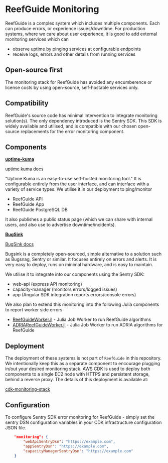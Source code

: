 # ReefGuide Monitoring

ReefGuide is a complex system which includes multiple components. Each can produce errors, or experience issues/downtime. For production systems, where we care about user experience, it is good to add external monitoring services which can

- observe uptime by pinging services at configurable endpoints
- receive logs, errors and other details from running services

## Open-source first

The monitoring stack for ReefGuide has avoided any encumberence or license costs by using open-source, self-hostable services only.

## Compatibility

ReefGuide's source code has minimal intervention to integrate monitoring solution(s). The only dependency introduced is the Sentry SDK. This SDK is widely available and utilised, and is compatible with our chosen open-source replacements for the error monitoring component.

## Components

**[uptime-kuma](https://github.com/louislam/uptime-kuma)**

[uptime kuma docs](https://github.com/louislam/uptime-kuma/wiki)

"Uptime Kuma is an easy-to-use self-hosted monitoring tool." It is configurable entirely from the user interface, and can interface with a variety of service types. We utilise it in our deployment to ping/monitor

- ReefGuide API
- ReefGuide App
- ReefGuide PostgreSQL DB

It also publishes a public status page (which we can share with internal users, and also use to advertise downtime/incidents).

**[BugSink](https://github.com/bugsink/bugsink)**

[BugSink docs](https://www.bugsink.com/docs/)

Bugsink is a completely open-sourced, simple alternative to a solution such as Bugsnag, Sentry or similar. It focuses entirely on errors and alerts. It is very easy to deploy, runs on minimal hardware, and is easy to maintain.

We utilise it to integrate into our components using the Sentry SDK:

- web-api (express API monitoring)
- capacity-manager (monitors errors/logged issues)
- app (Angular SDK integration reports errors/console errors)

We also plan to extend this monitoring into the following Julia components to report worker side errors

- [ReefGuideWorker.jl](https://github.com/open-AIMS/ReefGuideWorker.jl) - Julia Job Worker to run ReefGuide algorithms
- [ADRIAReefGuideWorker.jl](https://github.com/open-AIMS/ADRIAReefGuideWorker.jl) - Julia Job Worker to run ADRIA algorithms for ReefGuide

## Deployment

The deployment of these systems is not part of `ReefGuide` in this repository. We intentionally keep this as a separate component to encourage plugging in/out your desired monitoring stack. AWS CDK is used to deploy both components to a single EC2 node with HTTPS and persistent storage, behind a reverse proxy. The details of this deployment is available at:

[cdk-monitoring-stack](https://github.com/csiro/cdk-monitoring-stack)

## Configuration

To configure Sentry SDK error monitoring for ReefGuide - simply set the sentry DSN configuration variables in your CDK infrastructure configuration JSON file.

```json
    "monitoring": {
        "webApiSentryDsn": "https://example.com",
        "appSentryDsn": "https://example.com",
        "capacityManagerSentryDsn": "https://example.com"
    }
```
